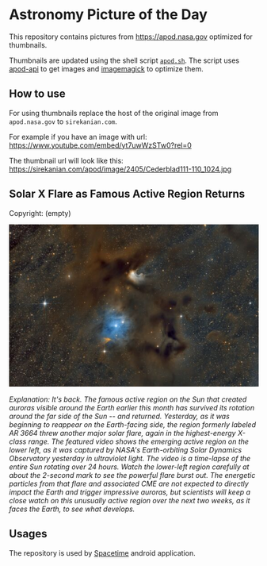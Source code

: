 # Astronomy Picture of the Day

This repository contains pictures from https://apod.nasa.gov optimized for thumbnails.

Thumbnails are updated using the shell script [`apod.sh`](apod.sh). The script
uses [apod-api](https://github.com/nasa/apod-api) to get images and [imagemagick](https://imagemagick.org) to
optimize them.

## How to use

For using thumbnails replace the host of the original image from `apod.nasa.gov` to `sirekanian.com`.

For example if you have an image with url:<br>
https://www.youtube.com/embed/yt7uwWzSTw0?rel=0

The thumbnail url will look like this:<br>
https://sirekanian.com/apod/image/2405/Cederblad111-110_1024.jpg

## Solar X Flare as Famous Active Region Returns

Copyright: (empty)

[![the picture of the day][1]][2]

_Explanation: It's back. The famous active region on the Sun that created auroras visible around the Earth earlier this month has survived its rotation around the far side of the Sun -- and returned.  Yesterday, as it was beginning to reappear on the Earth-facing side, the region formerly labeled AR 3664 threw another major solar flare, again in the highest-energy X-class range. The featured video shows the emerging active region on the lower left, as it was captured by NASA's Earth-orbiting Solar Dynamics Observatory yesterday in ultraviolet light. The video is a time-lapse of the entire Sun rotating over 24 hours.  Watch the lower-left region carefully at about the 2-second mark to see the powerful flare burst out. The energetic particles from that flare and associated CME are not expected to directly impact the Earth and trigger impressive auroras, but scientists will keep a close watch on this unusually active region over the next two weeks, as it faces the Earth, to see what develops._

## Usages

The repository is used by [Spacetime][3] android application.

[1]: image/2405/Cederblad111-110_1024.jpg

[2]: https://www.youtube.com/embed/yt7uwWzSTw0?rel=0

[3]: https://github.com/sirekanian/spacetime
